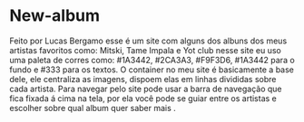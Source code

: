 # New-album
Feito por Lucas Bergamo
esse é um site com alguns dos albuns dos meus artistas favoritos como: Mitski, Tame Impala e Yot club
nesse site eu uso uma paleta de corres como: #1A3442, #2CA3A3, #F9F3D6, #1A3442 para o fundo
e #333 para os textos.
O container no meu site é basicamente a base dele, ele centraliza as imagens, dispoem elas em linhas divididas sobre cada artista.
Para navegar pelo site pode usar a barra de navegação que fica fixada á cima na tela, por ela você pode se guiar entre os artistas
 e escolher sobre qual album quer saber mais .